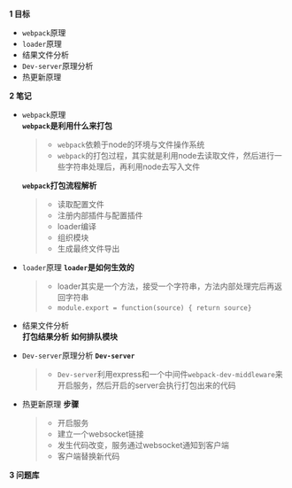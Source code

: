 
**1 目标**
* `webpack`原理  
* `loader`原理  
* 结果文件分析  
* `Dev-server`原理分析  
* 热更新原理  

**2 笔记**
* `webpack`原理  
    **`webpack`是利用什么来打包**
    > * `webpack`依赖于node的环境与文件操作系统  
    > * `webpack`的打包过程，其实就是利用node去读取文件，然后进行一些字符串处理后，再利用node去写入文件  
  
    **`webpack`打包流程解析**
    > * 读取配置文件  
    > * 注册内部插件与配置插件  
    > * loader编译  
    > * 组织模块  
    > * 生成最终文件导出  

* `loader`原理
    **`loader`是如何生效的**
    > * loader其实是一个方法，接受一个字符串，方法内部处理完后再返回字符串  
    > * `module.export = function(source) { return source}`  

* 结果文件分析  
    **打包结果分析**
    **如何排队模块**  

* `Dev-server`原理分析
    **`Dev-server`**
    > * `Dev-server`利用express和一个中间件`webpack-dev-middleware`来开启服务，然后开启的server会执行打包出来的代码  

* 热更新原理
    **步骤**
    > * 开启服务  
    > * 建立一个websocket链接  
    > * 发生代码改变，服务通过websocket通知到客户端  
    > * 客户端替换新代码  

**3 问题库**